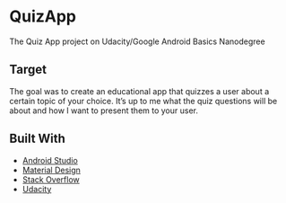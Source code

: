 # QuizApp

The Quiz App project on Udacity/Google Android Basics Nanodegree

## Target

The goal was to create an educational app that quizzes a user about a certain topic of your choice. It’s up to me what the quiz questions will be about and how I want to present them to your user. 

## Built With

* [Android Studio](https://developer.android.com/studio/index.html)
* [Material Design](https://material.io/guidelines/) 
* [Stack Overflow](https://stackoverflow.com/)
* [Udacity](https://udacity.com)
